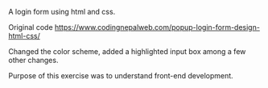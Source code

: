 A login form using html and css.

Original code https://www.codingnepalweb.com/popup-login-form-design-html-css/

Changed the color scheme, added a highlighted input box among a few other changes.

Purpose of this exercise was to understand front-end development.
